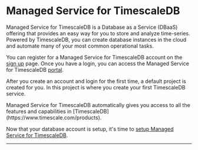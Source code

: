 # Managed Service for TimescaleDB

Managed Service for TimescaleDB is a Database as a Service (DBaaS) offering that provides
an easy way for you to store and analyze time-series.
Powered by TimescaleDB, you can create database instances in the cloud
and automate many of your most common operational tasks.

You can register for a Managed Service for TimescaleDB account on the
[sign up][sign-up] page. Once you have a login, you can access
the Managed Service for TimescaleDB [portal][portal].

After you create an account and login for the first time,
a default project is created for you. In this project is where
you create your first TimescaleDB service.

<highlight type="tip">
Managed Service for TimescaleDB automatically gives you access to all the features
and capabilities in [TimescaleDB](https://www.timescale.com/products).
</highlight>

Now that your database account is setup, it's time to
[setup Managed Service for TimescaleDB][mst-setup].

---

[sign-up]: https://www.timescale.com/cloud-signup
[portal]: http://portal.timescale.cloud
[timescale-features]: https://www.timescale.com/products
[mst-setup]: /mst/:currentVersion:/create-a-service
[intercom]: https://kb.timescale.cloud/
[contact]: https://www.timescale.com/contact
[slack]: https://slack.timescale.com/
